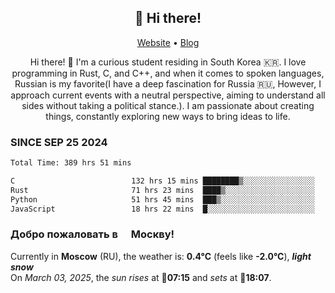 <h2 align="center">👋 Hi there!</h2>
<p align="center">
  <a href="https://urdekcah.ru">Website</a> •
  <a href="https://urdekcah.blog">Blog</a>
</p>

<p align="center">
  Hi there! 👋 I'm a curious student residing in South Korea 🇰🇷. I love programming in Rust, C, and C++, and when it comes to spoken languages, Russian is my favorite(I have a deep fascination for Russia 🇷🇺, However, I approach current events with a neutral perspective, aiming to understand all sides without taking a political stance.). I am passionate about creating things, constantly exploring new ways to bring ideas to life.
</p>

### SINCE SEP 25 2024
<!--START_SECTION:waka-->
<!--LAST_WAKA_UPDATE:2025-03-02 18:27:56-->
```txt
Total Time: 389 hrs 51 mins

C                          132 hrs 15 mins ████████▒░░░░░░░░░░░░░░░░   33.01 %
Rust                       71 hrs 23 mins  ████▒░░░░░░░░░░░░░░░░░░░░   17.82 %
Python                     51 hrs 45 mins  ███▒░░░░░░░░░░░░░░░░░░░░░   12.92 %
JavaScript                 18 hrs 22 mins  █░░░░░░░░░░░░░░░░░░░░░░░░   04.59 %
```
<!--END_SECTION:waka-->

<h3>Добро пожаловать в <img src="https://cdn-icons-png.flaticon.com/512/197/197408.png" width="13"/> Москву!</h3>

<!--START_SECTION:weather:moscow-->
<!--LAST_WEATHER_UPDATE:2025-03-02 21:19:11-->
Currently in **Moscow** (RU), the weather is: **0.4°C** (feels like **-2.0°C**), ***light snow***<br/>
On *March 03, 2025*, the *sun rises* at 🌅**07:15** and *sets* at 🌇**18:07**.
<!--END_SECTION:weather-->
